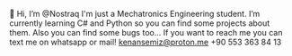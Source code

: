 👋 Hi, I’m @Nostraq
I'm just a Mechatronics Engineering student.
I’m currently learning C# and Python so you can find some projects about them. Also you can find some bugs too...
If you want to reach me you can text me on whatsapp or mail! 
kenansemiz@proton.me
+90 553 363 84 13
<!---
Nostraq/Nostraq is a ✨ special ✨ repository because its `README.md` (this file) appears on your GitHub profile.
You can click the Preview link to take a look at your changes.
--->

